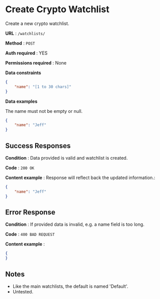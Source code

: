 # Create Crypto Watchlist

Create a new crypto watchlist.

**URL** : `/watchlists/`

**Method** : `POST`

**Auth required** : YES

**Permissions required** : None

**Data constraints**

```json
{
    "name": "[1 to 30 chars]"
}
```

**Data examples**

The name must not be empty or null.

```json
{
    "name": "Jeff"
}
```

## Success Responses

**Condition** : Data provided is valid and watchlist is created.

**Code** : `200 OK`

**Content example** : Response will reflect back the updated information.:

```json
{
    "name": "Jeff"
}
```

## Error Response

**Condition** : If provided data is invalid, e.g. a name field is too long.

**Code** : `400 BAD REQUEST`

**Content example** :

```json
{
}
```

## Notes

* Like the main watchlists, the default is named 'Default'.
* Untested.